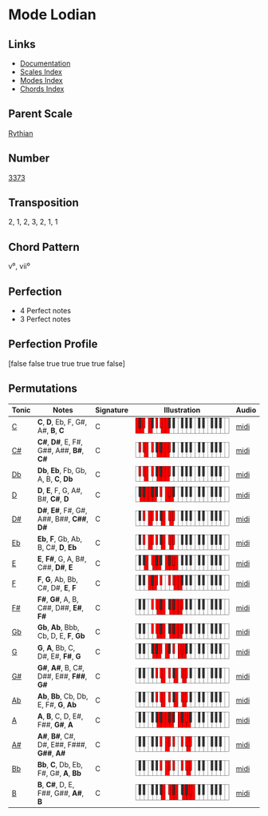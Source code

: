 # Mode Lodian

## Links

- [Documentation](README.md)
- [Scales Index](Scales.md)
- [Modes Index](Modes.md)
- [Chords Index](Chords.md)

## Parent Scale

[Rythian](ScaleRythian.md)

## Number

[3373](https://ianring.com/musictheory/scales/3373)

## Transposition

2, 1, 2, 3, 2, 1, 1

## Chord Pattern

v⁰, vii⁰

## Perfection

- 4 Perfect notes
- 3 Perfect notes

## Perfection Profile

[false false true true true true false]

## Permutations

| Tonic | Notes | Signature | Illustration | Audio |
|-------|-------|-----------|--------------|-------|
| [C](ModeCNaturalLodian.md) | **C**, **D**, Eb, F, G#, A#, **B**, **C** | C | ![CNaturalLodian](ModeCNaturalLodian.png) | [midi](https://github.com/edipermadi/music/blob/main/docs/ModeCNaturalLodian.mid?raw=true) |
| [C#](ModeCSharpLodian.md) | **C#**, **D#**, E, F#, G##, A##, **B#**, **C#** | C | ![CSharpLodian](ModeCSharpLodian.png) | [midi](https://github.com/edipermadi/music/blob/main/docs/ModeCSharpLodian.mid?raw=true) |
| [Db](ModeDFlatLodian.md) | **Db**, **Eb**, Fb, Gb, A, B, **C**, **Db** | C | ![DFlatLodian](ModeDFlatLodian.png) | [midi](https://github.com/edipermadi/music/blob/main/docs/ModeDFlatLodian.mid?raw=true) |
| [D](ModeDNaturalLodian.md) | **D**, **E**, F, G, A#, B#, **C#**, **D** | C | ![DNaturalLodian](ModeDNaturalLodian.png) | [midi](https://github.com/edipermadi/music/blob/main/docs/ModeDNaturalLodian.mid?raw=true) |
| [D#](ModeDSharpLodian.md) | **D#**, **E#**, F#, G#, A##, B##, **C##**, **D#** | C | ![DSharpLodian](ModeDSharpLodian.png) | [midi](https://github.com/edipermadi/music/blob/main/docs/ModeDSharpLodian.mid?raw=true) |
| [Eb](ModeEFlatLodian.md) | **Eb**, **F**, Gb, Ab, B, C#, **D**, **Eb** | C | ![EFlatLodian](ModeEFlatLodian.png) | [midi](https://github.com/edipermadi/music/blob/main/docs/ModeEFlatLodian.mid?raw=true) |
| [E](ModeENaturalLodian.md) | **E**, **F#**, G, A, B#, C##, **D#**, **E** | C | ![ENaturalLodian](ModeENaturalLodian.png) | [midi](https://github.com/edipermadi/music/blob/main/docs/ModeENaturalLodian.mid?raw=true) |
| [F](ModeFNaturalLodian.md) | **F**, **G**, Ab, Bb, C#, D#, **E**, **F** | C | ![FNaturalLodian](ModeFNaturalLodian.png) | [midi](https://github.com/edipermadi/music/blob/main/docs/ModeFNaturalLodian.mid?raw=true) |
| [F#](ModeFSharpLodian.md) | **F#**, **G#**, A, B, C##, D##, **E#**, **F#** | C | ![FSharpLodian](ModeFSharpLodian.png) | [midi](https://github.com/edipermadi/music/blob/main/docs/ModeFSharpLodian.mid?raw=true) |
| [Gb](ModeGFlatLodian.md) | **Gb**, **Ab**, Bbb, Cb, D, E, **F**, **Gb** | C | ![GFlatLodian](ModeGFlatLodian.png) | [midi](https://github.com/edipermadi/music/blob/main/docs/ModeGFlatLodian.mid?raw=true) |
| [G](ModeGNaturalLodian.md) | **G**, **A**, Bb, C, D#, E#, **F#**, **G** | C | ![GNaturalLodian](ModeGNaturalLodian.png) | [midi](https://github.com/edipermadi/music/blob/main/docs/ModeGNaturalLodian.mid?raw=true) |
| [G#](ModeGSharpLodian.md) | **G#**, **A#**, B, C#, D##, E##, **F##**, **G#** | C | ![GSharpLodian](ModeGSharpLodian.png) | [midi](https://github.com/edipermadi/music/blob/main/docs/ModeGSharpLodian.mid?raw=true) |
| [Ab](ModeAFlatLodian.md) | **Ab**, **Bb**, Cb, Db, E, F#, **G**, **Ab** | C | ![AFlatLodian](ModeAFlatLodian.png) | [midi](https://github.com/edipermadi/music/blob/main/docs/ModeAFlatLodian.mid?raw=true) |
| [A](ModeANaturalLodian.md) | **A**, **B**, C, D, E#, F##, **G#**, **A** | C | ![ANaturalLodian](ModeANaturalLodian.png) | [midi](https://github.com/edipermadi/music/blob/main/docs/ModeANaturalLodian.mid?raw=true) |
| [A#](ModeASharpLodian.md) | **A#**, **B#**, C#, D#, E##, F###, **G##**, **A#** | C | ![ASharpLodian](ModeASharpLodian.png) | [midi](https://github.com/edipermadi/music/blob/main/docs/ModeASharpLodian.mid?raw=true) |
| [Bb](ModeBFlatLodian.md) | **Bb**, **C**, Db, Eb, F#, G#, **A**, **Bb** | C | ![BFlatLodian](ModeBFlatLodian.png) | [midi](https://github.com/edipermadi/music/blob/main/docs/ModeBFlatLodian.mid?raw=true) |
| [B](ModeBNaturalLodian.md) | **B**, **C#**, D, E, F##, G##, **A#**, **B** | C | ![BNaturalLodian](ModeBNaturalLodian.png) | [midi](https://github.com/edipermadi/music/blob/main/docs/ModeBNaturalLodian.mid?raw=true) |
